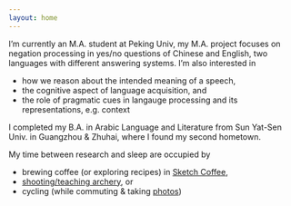 ```yaml
---
layout: home
---
```


I’m currently an M.A. student at Peking Univ,
my M.A. project focuses on negation processing in yes/no questions of Chinese and English, two languages with different answering systems.
I’m also interested in

- how we reason about the intended meaning of a speech,
- the cognitive aspect of language acquisition, and
- the role of pragmatic cues in langauge processing and its representations, e.g. context

I completed my B.A. in Arabic Language and Literature from Sun Yat-Sen Univ. in Guangzhou & Zhuhai, where I found my second hometown.

My time between research and sleep are occupied by

- brewing coffee (or exploring recipes) in [Sketch Coffee](https://mp.weixin.qq.com/s/HQSi136mdxuTajCfferEug),
- [shooting/teaching archery](https://mp.weixin.qq.com/s/BZXqIMj334kLJDsINFCEyg), or
- cycling (while commuting & taking [photos](https://unsplash.com/@chaunceyli))